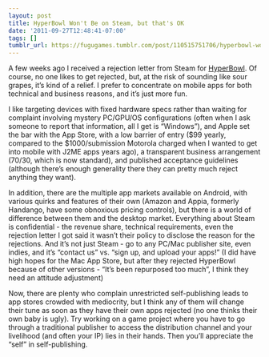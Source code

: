 ```yaml
---
layout: post
title: HyperBowl Won't Be on Steam, but that's OK
date: '2011-09-27T12:48:41-07:00'
tags: []
tumblr_url: https://fugugames.tumblr.com/post/110515751706/hyperbowl-wont-be-on-steam-but-thats-ok
---
```

A few weeks ago I received a rejection letter from Steam for [HyperBowl](http://hyperbowl3d.com/). Of course, no one likes to get rejected, but, at the risk of sounding like sour grapes, it’s kind of a relief. I prefer to concentrate on mobile apps for both technical and business reasons, and it’s just more fun.

I like targeting devices with fixed hardware specs rather than waiting for complaint involving mystery PC/GPU/OS configurations (often when I ask someone to report that information, all I get is “Windows”), and Apple set the bar with the App Store, with a low barrier of entry ($99 yearly, compared to the $1000/submission Motorola charged when I wanted to get into mobile with J2ME apps years ago), a transparent business arrangement (70/30, which is now standard), and published acceptance guidelines (although there’s enough generality there they can pretty much reject anything they want).

In addition, there are the multiple app markets available on Android, with various quirks and features of their own (Amazon and Appia, formerly Handango, have some obnoxious pricing controls), but there is a world of difference between them and the desktop market. Everything about Steam is confidential - the revenue share, technical requirements, even the rejection letter I got said it wasn’t their policy to disclose the reason for the rejections. And it’s not just Steam - go to any PC/Mac publisher site, even indies, and it’s “contact us” vs. “sign up, and upload your apps!” (I did have high hopes for the Mac App Store, but after they rejected HyperBowl because of other versions - “It’s been repurposed too much”, I think they need an attitude adjustment)

Now, there are plenty who complain unrestricted self-publishing leads to app stores crowded with mediocrity, but I think any of them will change their tune as soon as they have their own apps rejected (no one thinks their own baby is ugly). Try working on a game project where you have to go through a traditional publisher to access the distribution channel and your livelihood (and often your IP) lies in their hands. Then you’ll appreciate the “self” in self-publishing.

